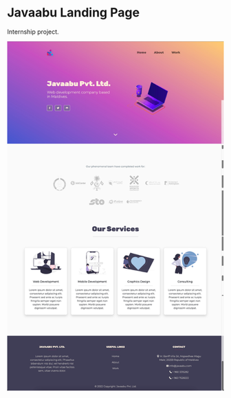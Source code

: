 # Javaabu Landing Page

Internship project.

![alt text](https://github.com/n4ff4h/javaabu-landing-page/blob/master/.github/screenshot.jpeg?raw=true)
